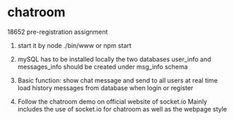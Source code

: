 # chatroom
18652 pre-registration assignment

1. start it by node ./bin/www
or npm start

2. mySQL has to be installed locally
the two databases user_info and messages_info should be created under msg_info schema

3. Basic function:
    show chat message and send to all users at real time
	load history messages from database when login or register

4. Follow the chatroom demo on official website of socket.io
Mainly includes the use of socket.io for chatroom as well as the webpage style 

 
